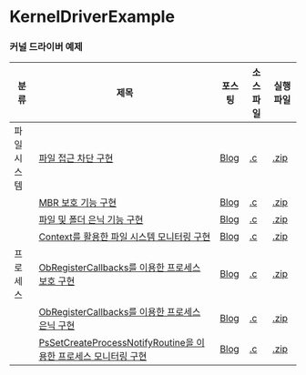 # KernelDriverExample

### 커널 드라이버 예제
  
|분류|제목|포스팅|소스 파일|실행 파일|
|---|----|---|---|---|
|파일 시스템|[파일 접근 차단 구현](https://github.com/nms200299/KernelDriverExample/tree/main/FileSystem_Monitoring%26Filtering)|[Blog](https://blog.naver.com/nms200299/223885490122)|[.c](https://github.com/nms200299/KernelDriverExample/blob/main/FileSystem_Monitoring%26Filtering/src/FsFilter3.c)|[.zip](https://github.com/nms200299/KernelDriverExample/blob/main/FileSystem_Monitoring%26Filtering/bin/x64.zip)|
||[MBR 보호 기능 구현](https://github.com/nms200299/KernelDriverExample/tree/main/FileSystem_MBR_Protect)|[Blog](https://blog.naver.com/nms200299/223886726687)|[.c](https://github.com/nms200299/KernelDriverExample/blob/main/FileSystem_MBR_Protect/src/FsFilter3.c)|[.zip](https://github.com/nms200299/KernelDriverExample/blob/main/FileSystem_MBR_Protect/bin/x64.zip)|
||[파일 및 폴더 은닉 기능 구현](https://github.com/nms200299/KernelDriverExample/tree/main/FileSystem_FileHide)|[Blog](https://blog.naver.com/nms200299/223890666192)|[.c](https://github.com/nms200299/KernelDriverExample/blob/main/FileSystem_FileHide/src/FsFilter3.c)|[.zip](https://github.com/nms200299/KernelDriverExample/blob/main/FileSystem_FileHide/bin/x64.zip)|
||[Context를 활용한 파일 시스템 모니터링 구현](https://github.com/nms200299/KernelDriverExample/tree/main/FileSystem_FileHide)|[Blog](https://blog.naver.com/nms200299/223897507922)|[.c](https://github.com/nms200299/KernelDriverExample/blob/main/FileSystem_Context_Monitoring/src/FsFilter3.c)|[.zip](https://github.com/nms200299/KernelDriverExample/blob/main/FileSystem_Context_Monitoring/bin/x64.zip)|
|프로세스|[ObRegisterCallbacks를 이용한 프로세스 보호 구현](https://github.com/nms200299/KernelDriverExample/tree/main/Process_Access_Protect)|[Blog](https://blog.naver.com/nms200299/223902880472)|[.c](https://github.com/nms200299/KernelDriverExample/blob/main/Process_Access_Protect/src/FsFilter3.c)|[.zip](https://github.com/nms200299/KernelDriverExample/blob/main/Process_Access_Protect/bin/x64.zip)|
||[ObRegisterCallbacks를 이용한 프로세스 은닉 구현](https://github.com/nms200299/KernelDriverExample/tree/main/Process_Hide_(DKOM))|[Blog](https://blog.naver.com/nms200299/223905138363)|[.c](https://github.com/nms200299/KernelDriverExample/blob/main/Process_Hide_(DKOM)/src/FsFilter3.c)|[.zip](https://github.com/nms200299/KernelDriverExample/blob/main/Process_Hide_(DKOM)/bin/x64.zip)|
||[PsSetCreateProcessNotifyRoutine을 이용한 프로세스 모니터링 구현](https://github.com/nms200299/KernelDriverExample/tree/main/Process_Monitoring)|[Blog](https://blog.naver.com/nms200299/223907315912)|[.c](https://github.com/nms200299/KernelDriverExample/blob/main/Process_Monitoring/src/FsFilter3.c)|[.zip](https://github.com/nms200299/KernelDriverExample/blob/main/Process_Monitoring/bin/x64.zip)|

